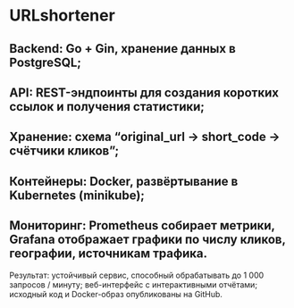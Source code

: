 # URLshortener
## Backend: Go + Gin, хранение данных в PostgreSQL;
## API: REST-эндпоинты для создания коротких ссылок и получения статистики;
## Хранение: схема “original_url → short_code → счётчики кликов”;
## Контейнеры: Docker, развёртывание в Kubernetes (minikube);
## Мониторинг: Prometheus собирает метрики, Grafana отображает графики по числу кликов, географии, источникам трафика.
Результат: устойчивый сервис, способный обрабатывать до 1 000 запросов / минуту; веб-интерфейс с интерактивными отчётами; исходный код и Docker-образ опубликованы на GitHub.

